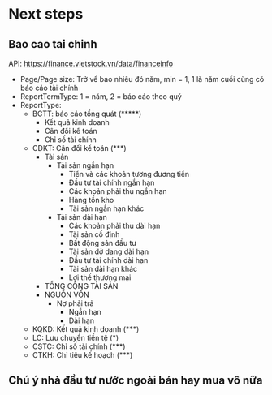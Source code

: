 ﻿# Next steps
## Bao cao tai chinh
API: https://finance.vietstock.vn/data/financeinfo
- Page/Page size: Trở về bao nhiêu đó năm, min = 1, 1 là năm cuối cùng có báo cáo tài chính
- ReportTermType: 1 = năm, 2 = báo cáo theo quý
- ReportType: 
	- BCTT: báo cáo tổng quát			(*****)
		- Kết quả kinh doanh
		- Cân đối kế toán
		- Chỉ số tài chính
	- CDKT: Cân đối kế toán				(***)
		+ Tài sản	
			+ Tải sản ngắn hạn
				+ Tiền và các khoản tương đương tiền
				+ Đầu tư tài chính ngắn hạn
				+ Các khoản phải thu ngắn hạn
				+ Hàng tồn kho
				+ Tài sản ngắn hạn khác
			+ Tải sản dài hạn
				+ Các khoản phải thu dài hạn
				+ Tài sản cố định
				+ Bất động sản đầu tư
				+ Tài sản dở dang dài hạn
				+ Đầu tư tài chính dài hạn
				+ Tài sản dài hạn khác
				+ Lợi thế thương mại
		+ TỔNG CỘNG TÀI SẢN
		+ NGUỒN VỐN
			+ Nợ phải trả
				+ Ngắn hạn
				+ Dài hạn
	- KQKD: Kết quả kinh doanh			(***)
	- LC:   Lưu chuyển tiền tệ			(*)
	- CSTC: Chỉ số tài chính			(***)
	- CTKH: Chỉ tiêu kế hoạch			(***)


## Chú ý nhà đầu tư nước ngoài bán hay mua vô nữa